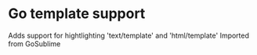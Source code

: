 # Go template support

Adds support for hightlighting 'text/template' and 'html/template'
Imported from GoSublime